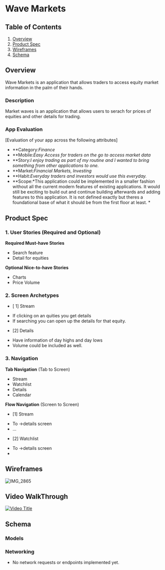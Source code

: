 #  Wave Markets 

## Table of Contents

1. [Overview](#Overview) 
2. [Product Spec](#Product-Spec)
3. [Wireframes](#Wireframes)
4. [Schema](#Schema)

## Overview
Wave Markets is an application that allows traders to access equity market information in the palm of their hands.
### Description

Market waves is an application that allows users to serach for prices of equities and other details for trading. 

### App Evaluation

[Evaluation of your app across the following attributes]
- **Category:*Finance*
- **Mobile:*Easy Access for traders on the go to access market data*
- **Story:*I enjoy trading as part of my routine and I wanted to bring something from other applications to one.*
- **Market:*Financial Markets, Investing*
- **Habit:*Everyday traders and investors would use this everyday.*
- **Scope:*This application could be implemented in a smaller fashion without all the current modern features of existing applications.
 It would still be exciting to build out and continue building afterwards and adding features to this application. 
 It is not defined exactly but theres a foundational base of what it should be from the first floor at least. *

## Product Spec

### 1. User Stories (Required and Optional)

**Required Must-have Stories**

* Search feature 
* Detail for equities

**Optional Nice-to-have Stories**

* Charts 
* Price Volume 

### 2. Screen Archetypes

- [ 1] Stream
* If clicking on an quities you get details 
* If searching you can open up the details for that equity.
- [2] Details
* Have information of day highs and day lows
* Volume could be included as well. 

### 3. Navigation

**Tab Navigation** (Tab to Screen)

* Stream
* Watchlist
* Details
* Calendar

**Flow Navigation** (Screen to Screen)

- [1] Stream
* To ->details screen
* ...
- [2] Watchlist
* To  ->details screen
* 

## Wireframes


![IMG_2865](https://github.com/user-attachments/assets/affead88-a20f-4a74-8de6-09b27e7cc3b4)



## Video WalkThrough 
[![Video Title](https://img.youtube.com/vi/8jE1te0VdEY/0.jpg)](https://www.youtube.com/shorts/8jE1te0VdEY?si=Uz7hKVUPmudMY3dF)


## Schema 



### Models



### Networking

- No network requests or endpoints implemented yet.
